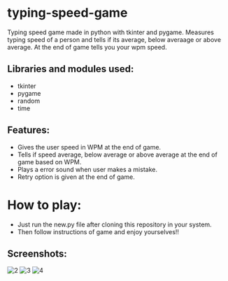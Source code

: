 # typing-speed-game
Typing speed game made in python with tkinter and pygame. Measures typing speed of a person and tells if its average, below averaage or above average. At the end of game tells you your wpm speed.

## Libraries and modules used:
* tkinter
* pygame
* random 
* time

## Features:
* Gives the user speed in WPM at the end of game.
* Tells if speed average, below average or above average at the end of game based on WPM.
* Plays a error sound when user makes a mistake.
* Retry option is given at the end of game.

# How to play:
* Just run the new.py file after cloning this repository in your system.
* Then follow instructions of game and enjoy yourselves!!

## Screenshots:

![2](https://user-images.githubusercontent.com/87118384/188900737-288e30fc-0ab0-4b7c-ba56-ce913a71a26a.PNG)
![3](https://user-images.githubusercontent.com/87118384/188900747-a4de10ec-b149-4210-b089-83986d971d4d.PNG)
![4](https://user-images.githubusercontent.com/87118384/188900749-16e844e4-df42-4611-b1a1-4df39b48ba0d.PNG)
